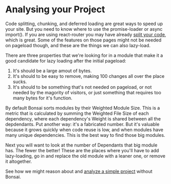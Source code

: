 # Analysing your Project

Code splitting, chunking, and deferred loading are great ways to speed up your site. But you need to know where to use the promise-loader or async import(). If you are using react-router you may have already [split your code](https://github.com/ReactTraining/react-router/blob/master/packages/react-router-dom/docs/guides/code-splitting.md), which is great. Some of the features on those pages might not be needed on pageload though, and these are the things we can also lazy-load.

There are three properties that we're looking for in a module that make it a good candidate for lazy loading after the initial pageload:

1. It's should be a large amout of bytes.
2. It's should to be easy to remove, making 100 changes all over the place sucks.
3. It's should to be something that's not needed on pageload, or not needed by the magority of visitors, or just something that requires too many bytes for it's function.

By default Bonsai sorts modules by their Weighted Module Size. This is a metric that is calculated by summing the Weighted File Size of each dependency, where each dependency's Weight is shared between all the depdendants. Put another way: it's a fabricated number. But it's valuable because it grows quickly when code reuse is low, and when modules have many unique dependencies. This is the best way to find those big modules.

Next you will want to look at the number of Dependants that big module has. The fewer the better! These are the places where you'll have to add lazy-loading, go in and replace the old module with a leaner one, or remove it altogether.

See how we might reason about and [analyze a simple project](manual-analysis.md) without Bonsai.
